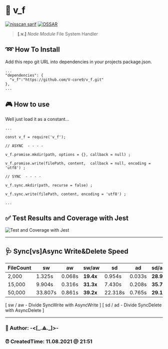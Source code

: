 # 🔽 v_f 
[![njsscan sarif](https://github.com/V-core9/v_f/actions/workflows/njsscan-analysis.yml/badge.svg)](https://github.com/V-core9/v_f/actions/workflows/njsscan-analysis.yml) [![OSSAR](https://github.com/V-core9/v_f/actions/workflows/ossar-analysis.yml/badge.svg)](https://github.com/V-core9/v_f/actions/workflows/ossar-analysis.yml)
> **[.v.]** *Node Module* File System Handler

## ➿ How To Install  

Add this repo git URL into dependencies in your projects package.json.  

    ...
    "dependencies": {
      "v_f":"https://github.com/V-core9/v_f.git"  
    },
    ...

## 🎮 How to use  

Well just load it as a constant...

    ...
    
    const v_f = require('v_f');

    // ASYNC  - - - -
    
    v_f.promise.mkdir(path, options = {}, callback = null) ;

    v_f.promise.write(filePath, content,  callback = null, encoding = 'utf8') ;
    
    // SYNC  - - - -
    
    v_f.sync.mkdir(path, recurse = false) ;

    v_f.sync.write(filePath, content, encoding = 'utf8') ;
    
    ...

## ✅ Test Results and Coverage with Jest

![Test and Coverage with Jest](v_f_test.png)

---

## 🩺 Sync[vs]Async Write&Delete Speed

| FileCount      | sw | aw | sw/aw | sd | ad | sd/ad |
| ----------- | ----------- | ----------- | ----------- | ----------- | ----------- | ----------- |
| 2,000      | 1.325s       | 0.068s       | **19.4x**       | 0.954s       | 0.033s       | **28.9x**       |
| 15,000   | 9.904s        | 0.316s       | **31.3x**       | 7.430s       | 0.208s       | **35.7x**       |
| 50,000   | 33.807s        | 0.861s       | **39.2x**       | 22.318s       | 0.765s       | **29.1x**       |

[ sw / aw - Divide SyncWrite with AsyncWrite   ]
[ sd / ad  - Divide SyncDelete with AsyncDelete ]

---

### 👻 Author: **-<[\_.⟁.\_]>-**  

### ⏰ CreatedTime: 11.08.2021 @ 21:51  
